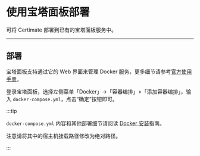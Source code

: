 ﻿# 使用宝塔面板部署

可将 Certimate 部署到已有的宝塔面板服务中。

---

## 部署

宝塔面板支持通过它的 Web 界面来管理 Docker 服务，更多细节请参考[官方使用手册](https://www.bt.cn/bbs/forum.php?mod=viewthread&tid=95674)。

登录宝塔面板，选择左侧菜单「Docker」->「容器编排」>「添加容器编排」，输入 `docker-compose.yml`，点击“确定”按钮即可。

:::tip

`docker-compose.yml` 内容和其他部署细节请阅读 [Docker 安装](./docker)指南。

注意请将其中的宿主机挂载路径修改为绝对路径。

:::
